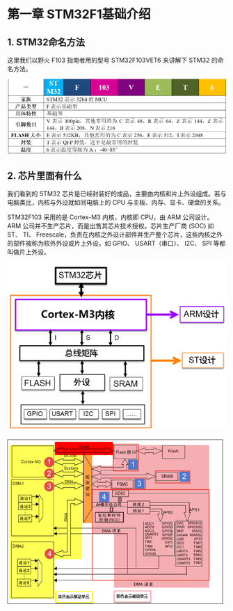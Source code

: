 # 第一章 STM32F1基础介绍

## 1. STM32命名方法

这里我们以野火 F103 指南者用的型号 STM32F103VET6 来讲解下 STM32 的命名方法。

![屏幕截图 2025-05-26 204138.png](https://raw.githubusercontent.com/hazy1k/My-drawing-bed/main/2025/05/26-20-41-59-屏幕截图%202025-05-26%20204138.png)

## 2. 芯片里面有什么

我们看到的 STM32 芯片是已经封装好的成品，主要由内核和片上外设组成。若与电脑类比，内核与外设就如同电脑上的 CPU 与主板、内存、显卡、硬盘的关系。

STM32F103 采用的是 Cortex-M3 内核，内核即 CPU，由 ARM 公司设计。 ARM 公司并不生产芯片，而是出售其芯片技术授权。芯片生产厂商 (SOC) 如 ST、 TI、 Freescale，负责在内核之外设计部件并生产整个芯片，这些内核之外的部件被称为核外外设或片上外设。如 GPIO、 USART（串口）、 I2C、 SPI 等都叫做片上外设。

![屏幕截图 2025-05-26 204512.png](https://raw.githubusercontent.com/hazy1k/My-drawing-bed/main/2025/05/26-20-45-16-屏幕截图%202025-05-26%20204512.png)

![屏幕截图 2025-05-26 204633.png](https://raw.githubusercontent.com/hazy1k/My-drawing-bed/main/2025/05/26-20-46-38-屏幕截图%202025-05-26%20204633.png)
